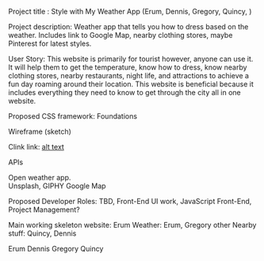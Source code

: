 
Project title :
 Style with My Weather App (Erum, Dennis, Gregory, Quincy, )
		 	 	 										
Project description:
Weather app that tells you how to dress based on the weather. Includes link to Google Map, nearby clothing stores, maybe Pinterest for latest styles. 

User Story:
This website is primarily for tourist however, anyone can use it. It will help them to get the temperature, know how to dress, know nearby clothing stores, nearby restaurants, night life, and attractions to achieve a fun day roaming around their location. This website is beneficial because it includes everything they need to know to get through the city all in one website. 


Proposed CSS framework:
Foundations



Wireframe (sketch)

Clink link: [alt text](./Assets/sketch.jpg)



APIs

Open weather app.  
Unsplash, GIPHY
Google Map



Proposed Developer Roles:
TBD, Front-End UI work, JavaScript Front-End, Project Management?

Main working skeleton website: Erum
Weather: Erum, Gregory
other Nearby stuff: Quincy, Dennis

Erum
Dennis
Gregory 
Quincy




		 	 	 		
			
				
					
						

			
		





